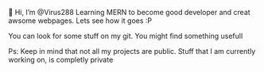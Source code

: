 👋 Hi, I’m @Virus288
Learning MERN to become good developer and creat awsome webpages. Lets see how it goes :P

You can look for some stuff on my git. You might find something usefull

Ps: Keep in mind that not all my projects are public. Stuff that I am currently working on, is completly private
